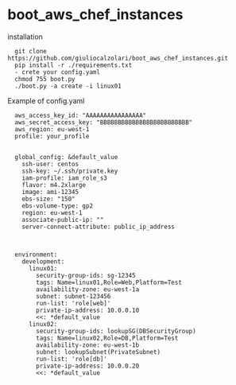 # boot_aws_chef_instances

installation

      git clone https://github.com/giuliocalzolari/boot_aws_chef_instances.git
      pip install -r ./requirements.txt
      - crete your config.yaml
      chmod 755 boot.py
      ./boot.py -a create -i linux01

Example of config.yaml

      aws_access_key_id: "AAAAAAAAAAAAAAAA"
      aws_secret_access_key: "BBBBBBBBBBBBBBBBBBBBBBBBB"
      aws_region: eu-west-1
      profile: your_profile


      global_config: &default_value
        ssh-user: centos
        ssh-key: ~/.ssh/private.key
        iam-profile: iam_role_s3
        flavor: m4.2xlarge
        image: ami-12345
        ebs-size: "150"
        ebs-volume-type: gp2
        region: eu-west-1
        associate-public-ip: ""
        server-connect-attribute: public_ip_address



      environment:
        development:
          linux01:
            security-group-ids: sg-12345
            tags: Name=linux01,Role=Web,Platform=Test
            availability-zone: eu-west-1a
            subnet: subnet-123456
            run-list: 'role[web]'
            private-ip-address: 10.0.0.10
            <<: *default_value
          linux02:
            security-group-ids: lookupSG(DBSecurityGroup)
            tags: Name=linux02,Role=DB,Platform=Test
            availability-zone: eu-west-1b
            subnet: lookupSubnet(PrivateSubnet)
            run-list: 'role[db]'
            private-ip-address: 10.0.0.20
            <<: *default_value
